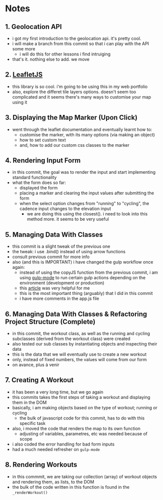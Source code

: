 # Notes

## 1. Geolocation API

- i got my first introduction to the geolocation api. it's pretty cool.
- i will make a branch from this commit so that i can play with the API some more
  - i will do this for other lessons i find intruiging
- that's it. nothing else to add. we move

## 2. [LeafletJS](https://leafletjs.com)

- this library is so cool. i'm going to be using this in my web portfolio
- also, explore the differet tile layers options. doesn't seem too complicated and it seems there's many ways to customise your map using it

## 3. Displaying the Map Marker (Upon Click)

- went through the leaflet documentation and eventually learnt how to:
  - customise the marker, with its many options (via making an object)
  - how to set custom text
  - and, how to add our custom css classes to the marker

## 4. Rendering Input Form
  
- in this commit, the goal was to render the input and start implementing standard functionality
- what the form does so far:
  - displayed the form
  - placing a marker and clearing the input values after submitting the form
  - when the select option changes from "running" to "cycling", the cadence input changes to the elevation input
    - we are doing this using the closest(). i need to look into this method more. it seems to be very useful
  
## 5. Managing Data With Classes

- this commit is a slight tweak of the previous one
- the tweak: i use .bind() instead of using arrow functions
- consult previous commit for more info
- also (and this is IMPORTANT) i have changed the gulp workflow once again:
  - instead of using the copyJS function from the previous commit, i am using [gulp-mode](https://www.npmjs.com/package/gulp-mode) to run certain gulp actions depending on the environment (development or production)
  - this [article](https://www.boag.online/blog/gulp-2021) was very helpful for me
  - this is the most important thing (arguably) that I did in this commit
  - i have more comments in the app.js file

## 6. Managing Data With Classes & Refactoring Project Structure (Complete)

- in this commit, the workout class, as well as the running and cycling subclasses (derived from the workout class) were created
- also tested our sub classes by instantiating objects and inspecting their data
- this is the data that we will eventually use to create a new workout
- only, instead of fixed numbers, the values will come from our form
- on avance, plus à venir
  
## 7. Creating A Workout 

- it has been a very long time, but we go again
- this commits takes the first steps of taking a workout and displaying them in the DOM 
- basically, i am making objects based on the type of workout; running or cycling
  - the bulk of javascript code for this commit, has to do with this specific task 
- also, i moved the code that renders the map to its own function
  - adjusting of variables, parametres, etc was needed because of scope
- i also coded the error handling for bad form inputs
- had a much needed refresher on ```gulp-mode```

## 8. Rendering Workouts

- in this commmit, we are taking our collection (array) of workout objects and rendering them, as lists, to the DOM
- the bulk of the code written in this function is found in the ```_renderWorkout()```